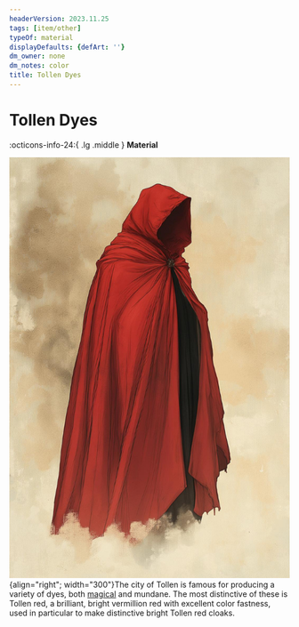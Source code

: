 ```yaml
---
headerVersion: 2023.11.25
tags: [item/other]
typeOf: material
displayDefaults: {defArt: ''}
dm_owner: none
dm_notes: color
title: Tollen Dyes
---
```

# Tollen Dyes
:octicons-info-24:{ .lg .middle } **Material**  

![Tollen Red Cloak](../../assets/tollen-red-cloak.jpg){align="right"; width="300"}The city of Tollen is famous for producing a variety of dyes, both [magical](<../magic-items/tollen-magical-tattoo.md>) and mundane. The most distinctive of these is Tollen red, a brilliant, bright vermillion red with excellent color fastness, used in particular to make distinctive bright Tollen red cloaks. 